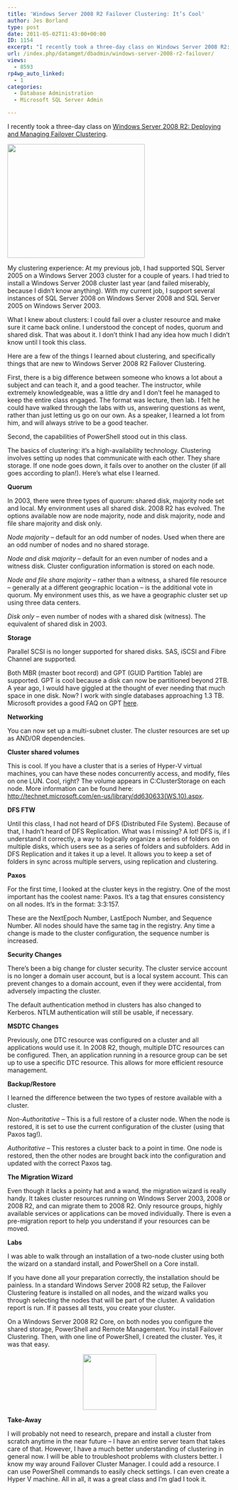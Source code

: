 ```yaml
---
title: 'Windows Server 2008 R2 Failover Clustering: It’s Cool'
author: Jes Borland
type: post
date: 2011-05-02T11:43:00+00:00
ID: 1154
excerpt: "I recently took a three-day class on Windows Server 2008 R2: Deploying and Managing Failover Clustering. Here's an overview of some new features, and what I learned."
url: /index.php/datamgmt/dbadmin/windows-server-2008-r2-failover/
views:
  - 8593
rp4wp_auto_linked:
  - 1
categories:
  - Database Administration
  - Microsoft SQL Server Admin

---
```

I recently took a three-day class on [Windows Server 2008 R2: Deploying and Managing Failover Clustering][1]. 

<div class="image_block">
  <a href="/wp-content/uploads/users/grrlgeek/blackboardteacher.JPG?mtime=1304295364"><img alt="" src="/wp-content/uploads/users/grrlgeek/blackboardteacher.JPG?mtime=1304295364" width="309" height="256" title="Class Is In Session" /></a>
</div>

My clustering experience: At my previous job, I had supported SQL Server 2005 on a Windows Server 2003 cluster for a couple of years. I had tried to install a Windows Server 2008 cluster last year (and failed miserably, because I didn’t know anything). With my current job, I support several instances of SQL Server 2008 on Windows Server 2008 and SQL Server 2005 on Windows Server 2003. 

What I knew about clusters: I could fail over a cluster resource and make sure it came back online. I understood the concept of nodes, quorum and shared disk. That was about it. I don’t think I had any idea how much I didn’t know until I took this class. 

Here are a few of the things I learned about clustering, and specifically things that are new to Windows Server 2008 R2 Failover Clustering. 

First, there is a big difference between someone who knows a lot about a subject and can teach it, and a good teacher. The instructor, while extremely knowledgeable, was a little dry and I don’t feel he managed to keep the entire class engaged. The format was lecture, then lab. I felt he could have walked through the labs with us, answering questions as went, rather than just letting us go on our own. As a speaker, I learned a lot from him, and will always strive to be a good teacher. 

Second, the capabilities of PowerShell stood out in this class. 

The basics of clustering: it’s a high-availability technology. Clustering involves setting up nodes that communicate with each other. They share storage. If one node goes down, it fails over to another on the cluster (if all goes according to plan!). Here’s what else I learned. 

**Quorum** 

In 2003, there were three types of quorum: shared disk, majority node set and local. My environment uses all shared disk. 2008 R2 has evolved. The options available now are node majority, node and disk majority, node and file share majority and disk only. 

_Node majority_ – default for an odd number of nodes. Used when there are an odd number of nodes and no shared storage. 

_Node and disk majority_ – default for an even number of nodes and a witness disk. Cluster configuration information is stored on each node. 

_Node and file share majority_ – rather than a witness, a shared file resource – generally at a different geographic location – is the additional vote in quorum. My environment uses this, as we have a geographic cluster set up using three data centers. 

_Disk only_ – even number of nodes with a shared disk (witness). The equivalent of shared disk in 2003. 

**Storage** 

Parallel SCSI is no longer supported for shared disks. SAS, iSCSI and Fibre Channel are supported. 

Both MBR (master boot record) and GPT (GUID Partition Table) are supported. GPT is cool because a disk can now be partitioned beyond 2TB. A year ago, I would have giggled at the thought of ever needing that much space in one disk. Now? I work with single databases approaching 1.3 TB. Microsoft provides a good FAQ on GPT [here][2]. 

**Networking** 

You can now set up a multi-subnet cluster. The cluster resources are set up as AND/OR dependencies. 

**Cluster shared volumes** 

This is cool. If you have a cluster that is a series of Hyper-V virtual machines, you can have these nodes concurrently access, and modify, files on one LUN. Cool, right? The volume appears in C:ClusterStorage on each node. More information can be found here: http://technet.microsoft.com/en-us/library/dd630633(WS.10).aspx. 

**DFS FTW** 

Until this class, I had not heard of DFS (Distributed File System). Because of that, I hadn’t heard of DFS Replication. What was I missing? A lot! DFS is, if I understand it correctly, a way to logically organize a series of folders on multiple disks, which users see as a series of folders and subfolders. Add in DFS Replication and it takes it up a level. It allows you to keep a set of folders in sync across multiple servers, using replication and clustering. 

**Paxos** 

For the first time, I looked at the cluster keys in the registry. One of the most important has the coolest name: Paxos. It’s a tag that ensures consistency on all nodes. It’s in the format: 3:3:157. 

These are the NextEpoch Number, LastEpoch Number, and Sequence Number. All nodes should have the same tag in the registry. Any time a change is made to the cluster configuration, the sequence number is increased. 

**Security Changes** 

There’s been a big change for cluster security. The cluster service account is no longer a domain user account, but is a local system account. This can prevent changes to a domain account, even if they were accidental, from adversely impacting the cluster. 

The default authentication method in clusters has also changed to Kerberos. NTLM authentication will still be usable, if necessary. 

**MSDTC Changes** 

Previously, one DTC resource was configured on a cluster and all applications would use it. In 2008 R2, though, multiple DTC resources can be configured. Then, an application running in a resource group can be set up to use a specific DTC resource. This allows for more efficient resource management. 

**Backup/Restore** 

I learned the difference between the two types of restore available with a cluster. 

_Non-Authoritative_ – This is a full restore of a cluster node. When the node is restored, it is set to use the current configuration of the cluster (using that Paxos tag!). 

_Authoritative_ – This restores a cluster back to a point in time. One node is restored, then the other nodes are brought back into the configuration and updated with the correct Paxos tag. 

**The Migration Wizard** 

Even though it lacks a pointy hat and a wand, the migration wizard is really handy. It takes cluster resources running on Windows Server 2003, 2008 or 2008 R2, and can migrate them to 2008 R2. Only resource groups, highly available services or applications can be moved individually. There is even a pre-migration report to help you understand if your resources can be moved. 

**Labs** 

I was able to walk through an installation of a two-node cluster using both the wizard on a standard install, and PowerShell on a Core install. 

If you have done all your preparation correctly, the installation should be painless. In a standard Windows Server 2008 R2 setup, the Failover Clustering feature is installed on all nodes, and the wizard walks you through selecting the nodes that will be part of the cluster. A validation report is run. If it passes all tests, you create your cluster. 

On a Windows Server 2008 R2 Core, on both nodes you configure the shared storage, PowerShell and Remote Management. You install Failover Clustering. Then, with one line of PowerShell, I created the cluster. Yes, it was that easy. 

<p align="center">
  <img src="http://s7d5.scene7.com/is/image/Staples/s0105150_sc7?$sku$" height="125" width="165" />
</p>

**Take-Away** 

I will probably not need to research, prepare and install a cluster from scratch anytime in the near future – I have an entire server team that takes care of that. However, I have a much better understanding of clustering in general now. I will be able to troubleshoot problems with clusters better. I know my way around Failover Cluster Manager. I could add a resource. I can use PowerShell commands to easily check settings. I can even create a Hyper V machine. All in all, it was a great class and I’m glad I took it.

 [1]: http://www.google.com/url?sa=t&source=web&cd=1&ved=0CBYQFjAA&url=http%3A%2F%2Fdownload.microsoft.com%2Fdocuments%2Faustralia%2Fservices%2Fdatasheets%2FWindows_Server_2008_R2_Deploying_and_Managing_Failover_Cluster_WorkshopPLUS(4Days).pdf&ei=ekm8TfKdJtGQtgeI8JiPBA&usg=AFQjCNFfCz9b2ZWH2vfUDWO4a9TSMw-iHA
 [2]: http://support.microsoft.com/kb/302873